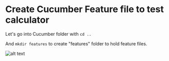 # Create Cucumber Feature file to test calculator

Let's go into Cucumber folder with `cd ..`

And `mkdir features` to create "features" folder to hold feature files.

![alt text](https://raw.githubusercontent.com/hy1984427/BDD-with-PageObject/master/images/CreateFeaturesFolder.png "Create Features Folder")
